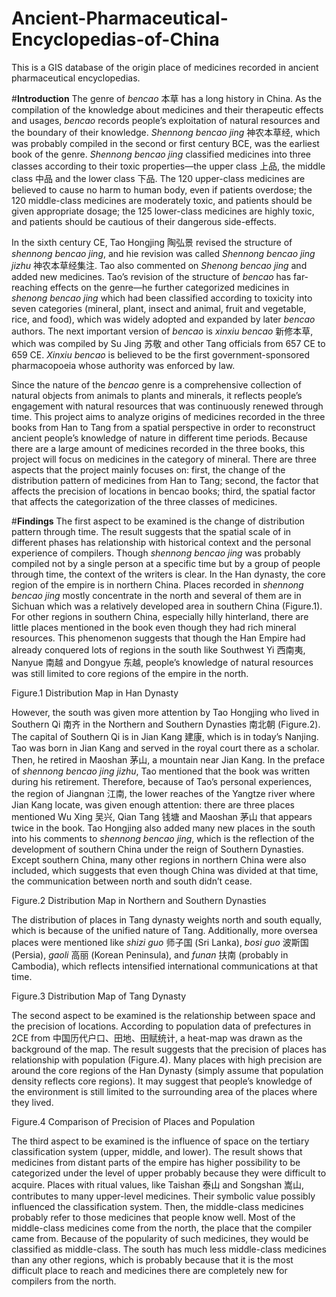# Ancient-Pharmaceutical-Encyclopedias-of-China
This is a GIS database of the origin place of medicines recorded in ancient pharmaceutical encyclopedias.

#**Introduction**
    The genre of *bencao* 本草 has a long history in China. As the compilation of the knowledge about medicines and their therapeutic effects and usages, *bencao* records people’s exploitation of natural resources and the boundary of their knowledge. *Shennong bencao jing* 神农本草经, which was probably compiled in the second or first century BCE, was the earliest book of the genre. *Shennong bencao jing* classified medicines into three classes according to their toxic properties—the upper class 上品, the middle class 中品 and the lower class 下品. The 120 upper-class medicines are believed to cause no harm to human body, even if patients overdose; the 120 middle-class medicines are moderately toxic, and patients should be given appropriate dosage; the 125 lower-class medicines are highly toxic, and patients should be cautious of their dangerous side-effects.  
    
  In the sixth century CE, Tao Hongjing 陶弘景 revised the structure of *shennong bencao jing*, and hie revision was called *Shennong bencao jing jizhu* 神农本草经集注. Tao also commented on *Shenong bencao jing* and added new medicines. Tao’s revision of the structure of *bencao* has far-reaching effects on the genre—he further categorized medicines in *shenong bencao jing* which had been classified according to toxicity into seven categories (mineral, plant, insect and animal, fruit and vegetable, rice, and food), which was widely adopted and expanded by later *bencao* authors. The next important version of *bencao* is *xinxiu bencao* 新修本草, which was compiled by Su Jing 苏敬 and other Tang officials from 657 CE to 659 CE. *Xinxiu bencao* is believed to be the first government-sponsored pharmacopoeia whose authority was enforced by law. 

  Since the nature of the *bencao* genre is a comprehensive collection of natural objects from animals to plants and minerals, it reflects people’s engagement with natural resources that was continuously renewed through time. This project aims to analyze origins of medicines recorded in the three books from Han to Tang from a spatial perspective in order to reconstruct ancient people’s knowledge of nature in different time periods. Because there are a large amount of medicines recorded in the three books, this project will focus on medicines in the category of mineral. There are three aspects that the project mainly focuses on: first, the change of the distribution pattern of medicines from Han to Tang; second, the factor that affects the precision of locations in bencao books; third, the spatial factor that affects the categorization of the three classes of medicines.
  
#**Findings**
    The first aspect to be examined is the change of distribution pattern through time. The result suggests that the spatial scale of in different phases has relationship with historical context and the personal experience of compilers. Though *shennong bencao jing* was probably compiled not by a single person at a specific time but by a group of people through time, the context of the writers is clear. In the Han dynasty, the core region of the empire is in northern China. Places recorded in *shennong bencao jing* mostly concentrate in the north and several of them are in Sichuan which was a relatively developed area in southern China (Figure.1). For other regions in southern China, especially hilly hinterland, there are little places mentioned in the book even though they had rich mineral resources. This phenomenon suggests that though the Han Empire had already conquered lots of regions in the south like Southwest Yi 西南夷, Nanyue 南越 and Dongyue 东越, people’s knowledge of natural resources was still limited to core regions of the empire in the north. 
 
Figure.1 Distribution Map in Han Dynasty

  However, the south was given more attention by Tao Hongjing who lived in Southern Qi 南齐 in the Northern and Southern Dynasties 南北朝 (Figure.2). The capital of Southern Qi is in Jian Kang 建康, which is in today’s Nanjing. Tao was born in Jian Kang and served in the royal court there as a scholar. Then, he retired in Maoshan 茅山, a mountain near Jian Kang. In the preface of *shennong bencao jing jizhu*, Tao mentioned that the book was written during his retirement. Therefore, because of Tao’s personal experiences, the region of Jiangnan 江南, the lower reaches of the Yangtze river where Jian Kang locate, was given enough attention: there are three places mentioned Wu Xing 吴兴, Qian Tang 钱塘 and Maoshan 茅山 that appears twice in the book. Tao Hongjing also added many new places in the south into his comments to *shennong bencao jing*, which is the reflection of the development of southern China under the reign of Southern Dynasties. Except southern China, many other regions in northern China were also included, which suggests that even though China was divided at that time, the communication between north and south didn’t cease. 
 
Figure.2 Distribution Map in Northern and Southern Dynasties

  The distribution of places in Tang dynasty weights north and south equally, which is because of the unified nature of Tang. Additionally, more oversea places were mentioned like *shizi guo* 师子国 (Sri Lanka), *bosi guo* 波斯国 (Persia), *gaoli* 高丽 (Korean Peninsula), and *funan* 扶南 (probably in Cambodia), which reflects intensified international communications at that time. 
 
Figure.3 Distribution Map of Tang Dynasty

  The second aspect to be examined is the relationship between space and the precision of locations. According to population data of prefectures in 2CE from 中国历代户口、田地、田赋统计, a heat-map was drawn as the background of the map. The result suggests that the precision of places has relationship with population (Figure.4). Many places with high precision are around the core regions of the Han Dynasty (simply assume that population density reflects core regions). It may suggest that people’s knowledge of the environment is still limited to the surrounding area of the places where they lived.  
 
Figure.4 Comparison of Precision of Places and Population
  
  The third aspect to be examined is the influence of space on the tertiary classification system (upper, middle, and lower). The result shows that medicines from distant parts of the empire has higher possibility to be categorized under the level of upper probably because they were difficult to acquire. Places with ritual values, like Taishan 泰山 and Songshan 嵩山, contributes to many upper-level medicines. Their symbolic value possibly influenced the classification system. Then, the middle-class medicines probably refer to those medicines that people know well. Most of the middle-class medicines come from the north, the place that the compiler came from. Because of the popularity of such medicines, they would be classified as middle-class. The south has much less middle-class medicines than any other regions, which is probably because that it is the most difficult place to reach and medicines there are completely new for compilers from the north.  
